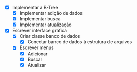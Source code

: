 - [x] Implementar a B-Tree
  - [x] Implementar adição de dados
  - [x] Implementar busca
  - [x] Implementar atualização
- [x] Escrever interface gráfica
  - [x] Criar classe banco de dados
    - [x] Conectar banco de dados à estrutura de arquivos
  - [x] Escrever menus
    - [x] Adicionar
	- [x] Buscar
    - [x] Atualizar
